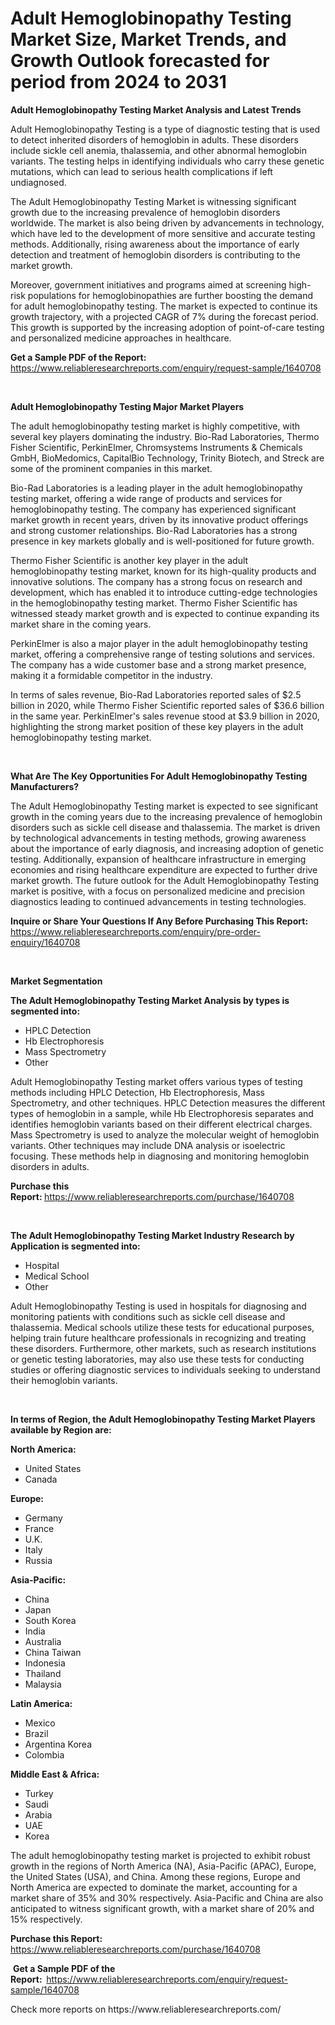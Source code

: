 <p><h1>Adult Hemoglobinopathy Testing Market Size, Market Trends, and Growth Outlook forecasted for period from 2024 to 2031</h1></p><p><strong>Adult Hemoglobinopathy Testing Market Analysis and Latest Trends</strong></p>
<p><p>Adult Hemoglobinopathy Testing is a type of diagnostic testing that is used to detect inherited disorders of hemoglobin in adults. These disorders include sickle cell anemia, thalassemia, and other abnormal hemoglobin variants. The testing helps in identifying individuals who carry these genetic mutations, which can lead to serious health complications if left undiagnosed.</p><p>The Adult Hemoglobinopathy Testing Market is witnessing significant growth due to the increasing prevalence of hemoglobin disorders worldwide. The market is also being driven by advancements in technology, which have led to the development of more sensitive and accurate testing methods. Additionally, rising awareness about the importance of early detection and treatment of hemoglobin disorders is contributing to the market growth.</p><p>Moreover, government initiatives and programs aimed at screening high-risk populations for hemoglobinopathies are further boosting the demand for adult hemoglobinopathy testing. The market is expected to continue its growth trajectory, with a projected CAGR of 7% during the forecast period. This growth is supported by the increasing adoption of point-of-care testing and personalized medicine approaches in healthcare.</p></p>
<p><strong>Get a Sample PDF of the Report:&nbsp;</strong> <a href="https://www.reliableresearchreports.com/enquiry/request-sample/1640708">https://www.reliableresearchreports.com/enquiry/request-sample/1640708</a></p>
<p>&nbsp;</p>
<p><strong>Adult Hemoglobinopathy Testing Major Market Players</strong></p>
<p><p>The adult hemoglobinopathy testing market is highly competitive, with several key players dominating the industry. Bio-Rad Laboratories, Thermo Fisher Scientific, PerkinElmer, Chromsystems Instruments & Chemicals GmbH, BioMedomics, CapitalBio Technology, Trinity Biotech, and Streck are some of the prominent companies in this market.</p><p>Bio-Rad Laboratories is a leading player in the adult hemoglobinopathy testing market, offering a wide range of products and services for hemoglobinopathy testing. The company has experienced significant market growth in recent years, driven by its innovative product offerings and strong customer relationships. Bio-Rad Laboratories has a strong presence in key markets globally and is well-positioned for future growth.</p><p>Thermo Fisher Scientific is another key player in the adult hemoglobinopathy testing market, known for its high-quality products and innovative solutions. The company has a strong focus on research and development, which has enabled it to introduce cutting-edge technologies in the hemoglobinopathy testing market. Thermo Fisher Scientific has witnessed steady market growth and is expected to continue expanding its market share in the coming years.</p><p>PerkinElmer is also a major player in the adult hemoglobinopathy testing market, offering a comprehensive range of testing solutions and services. The company has a wide customer base and a strong market presence, making it a formidable competitor in the industry.</p><p>In terms of sales revenue, Bio-Rad Laboratories reported sales of $2.5 billion in 2020, while Thermo Fisher Scientific reported sales of $36.6 billion in the same year. PerkinElmer's sales revenue stood at $3.9 billion in 2020, highlighting the strong market position of these key players in the adult hemoglobinopathy testing market.</p></p>
<p>&nbsp;</p>
<p><strong>What Are The Key Opportunities For Adult Hemoglobinopathy Testing Manufacturers?</strong></p>
<p><p>The Adult Hemoglobinopathy Testing market is expected to see significant growth in the coming years due to the increasing prevalence of hemoglobin disorders such as sickle cell disease and thalassemia. The market is driven by technological advancements in testing methods, growing awareness about the importance of early diagnosis, and increasing adoption of genetic testing. Additionally, expansion of healthcare infrastructure in emerging economies and rising healthcare expenditure are expected to further drive market growth. The future outlook for the Adult Hemoglobinopathy Testing market is positive, with a focus on personalized medicine and precision diagnostics leading to continued advancements in testing technologies.</p></p>
<p><strong>Inquire or Share Your Questions If Any Before Purchasing This Report:</strong> <a href="https://www.reliableresearchreports.com/enquiry/pre-order-enquiry/1640708">https://www.reliableresearchreports.com/enquiry/pre-order-enquiry/1640708</a></p>
<p>&nbsp;</p>
<p><strong>Market Segmentation</strong></p>
<p><strong>The Adult Hemoglobinopathy Testing Market Analysis by types is segmented into:</strong></p>
<p><ul><li>HPLC Detection</li><li>Hb Electrophoresis</li><li>Mass Spectrometry</li><li>Other</li></ul></p>
<p><p>Adult Hemoglobinopathy Testing market offers various types of testing methods including HPLC Detection, Hb Electrophoresis, Mass Spectrometry, and other techniques. HPLC Detection measures the different types of hemoglobin in a sample, while Hb Electrophoresis separates and identifies hemoglobin variants based on their different electrical charges. Mass Spectrometry is used to analyze the molecular weight of hemoglobin variants. Other techniques may include DNA analysis or isoelectric focusing. These methods help in diagnosing and monitoring hemoglobin disorders in adults.</p></p>
<p><strong>Purchase this Report:&nbsp;</strong><a href="https://www.reliableresearchreports.com/purchase/1640708">https://www.reliableresearchreports.com/purchase/1640708</a></p>
<p>&nbsp;</p>
<p><strong>The Adult Hemoglobinopathy Testing Market Industry Research by Application is segmented into:</strong></p>
<p><ul><li>Hospital</li><li>Medical School</li><li>Other</li></ul></p>
<p><p>Adult Hemoglobinopathy Testing is used in hospitals for diagnosing and monitoring patients with conditions such as sickle cell disease and thalassemia. Medical schools utilize these tests for educational purposes, helping train future healthcare professionals in recognizing and treating these disorders. Furthermore, other markets, such as research institutions or genetic testing laboratories, may also use these tests for conducting studies or offering diagnostic services to individuals seeking to understand their hemoglobin variants.</p></p>
<p>&nbsp;</p>
<p><strong>In terms of Region, the Adult Hemoglobinopathy Testing Market Players available by Region are:</strong></p>
<p>
    <p> <strong> North America: </strong>
        <ul>
            <li>United States</li>
            <li>Canada</li>
        </ul>
        </p> 
    <p> <strong> Europe: </strong>
        <ul>
            <li>Germany</li>
            <li>France</li>
            <li>U.K.</li>
            <li>Italy</li>
            <li>Russia</li>
        </ul>
        </p> 
    <p> <strong> Asia-Pacific: </strong>
        <ul>
            <li>China</li>
            <li>Japan</li>
            <li>South Korea</li>
            <li>India</li>
            <li>Australia</li>
            <li>China Taiwan</li>
            <li>Indonesia</li>
            <li>Thailand</li>
            <li>Malaysia</li>
        </ul>
        </p> 
    <p> <strong> Latin America: </strong>
        <ul>
            <li>Mexico</li>
            <li>Brazil</li>
            <li>Argentina Korea</li>
            <li>Colombia</li>
        </ul>
        </p> 
    <p> <strong> Middle East & Africa: </strong>
        <ul>
            <li>Turkey</li>
            <li>Saudi</li>
            <li>Arabia</li>
            <li>UAE</li>
            <li>Korea</li>
        </ul>
    </p>
    </p>
<p><p>The adult hemoglobinopathy testing market is projected to exhibit robust growth in the regions of North America (NA), Asia-Pacific (APAC), Europe, the United States (USA), and China. Among these regions, Europe and North America are expected to dominate the market, accounting for a market share of 35% and 30% respectively. Asia-Pacific and China are also anticipated to witness significant growth, with a market share of 20% and 15% respectively.</p></p>
<p><strong>Purchase this Report: </strong><a href="https://www.reliableresearchreports.com/purchase/1640708">https://www.reliableresearchreports.com/purchase/1640708</a></p>
<p>&nbsp;<strong>Get a Sample PDF of the Report:&nbsp;&nbsp;</strong><a href="https://www.reliableresearchreports.com/enquiry/request-sample/1640708">https://www.reliableresearchreports.com/enquiry/request-sample/1640708</a></p>
<p><strong></strong></p>
<p>Check more reports on https://www.reliableresearchreports.com/</p>